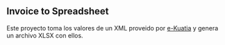 ## Invoice to Spreadsheet

Este proyecto toma los valores de un XML proveido por [e-Kuatia](https://ekuatia.set.gov.py/consultas/) y genera un archivo XLSX con ellos.